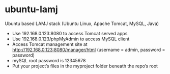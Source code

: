 # ubuntu-lamj
Ubuntu based LAMJ stack (Ubuntu Linux, Apache Tomcat, MySQL, Java)

- Use 192.168.0.123:8080 to access Tomcat served apps
- Use 192.168.0.123/phpMyAdmin to access MySQL client
- Access Tomcat management site at http://192.168.0.123:8080/manager/html (username = admin, password = password)
- mySQL root password is 12345678
- Put your project’s files in the myproject folder beneath the repo’s root
